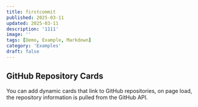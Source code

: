 ```yaml
---
title: firstcommit
published: 2025-03-11
updated: 2025-03-11
description: '1111'
image: ''
tags: [Demo, Example, Markdown]
category: 'Examples'
draft: false 
---
```

## GitHub Repository Cards
You can add dynamic cards that link to GitHub repositories, on page load, the repository information is pulled from the GitHub API. 
